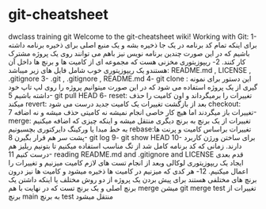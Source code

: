 # git-cheatsheet
dwclass training git
Welcome to the git-cheatsheet wiki!
Working with Git:
1- برای اینکه تمام کد برنامه در یک جا ذخیره بشه و یک منبع اصلی برای ذخیره برنامه داشته باشیم که در این صورت 
چندین برنامه نویس نیز باهم می توانند روی یک پروژه مشترک کار کنند.
2- ریپوزیتوری مخزنی هست که مجموعه ای از کامیت ها و برنچ ها داخل آن هستندو یک ریپوزیتوری خوب شامل فایل های زیر میباشد:
README.md , LICENSE , .gitignore
3- .git , .gitignore , README.md
4- git clone : این دستور برای نمونه گیری از یک پروژه استفاده می شود که در این صورت میتوانیم پروژه را روی لپ تاپ خود داشته باشیم
5- git pull HEAD
6- reset: تغییرات را برمیگرداند و اون کامیت را حذف میکند
revert: بعد از بازگشت تغییرات یک کامیت جدید درست می شود
checkout: تغییرات باز میگردند اما هیچ کار خاصی انجام نمیشه نه کامیتی حذف میشه و نه اضافه
7- merge: تغییرات از یک برنچ به برنچ دیگری منتقل میشه و اینکه چیزی که اضافه میکنیم به خط مبدا یا ورکینگ دایرکتوری بچسبونیم
rebase:تغییرات براساس کامیت و پرنت ها پشت سر هم قرار بگیرن 
8- git log
9- git show HEAD
10- برای ساختن ورژن کاربرد دارند. زمانی که کد برنامه کامل شد از تگ مناسب استفاده میکنیم تا بتونیم ریلیز هم درست کنیم
11- reading README.md and .gitignore and LICENSE 
قدم بعدی ایجاد یک ریپوزیتوری لوکالی وبعد از انجام تست های لازم کامیت میزنیم و تغییرات را اعمال میکنیم.
12- هر کدی که میزنیم در کامیت ها ذخیره میشود و کامیت ها نیز درون برنچ های مختلفی هستند
برای پیش بردن یک پروژه از دو روش مختلف یا اینکه داشتن یک برنچ اصلی و یک برنچ تست که در نهایت با هم merge میشن
 git merge test تغییرات از برنچ main به برنچ test منتقل میشود



